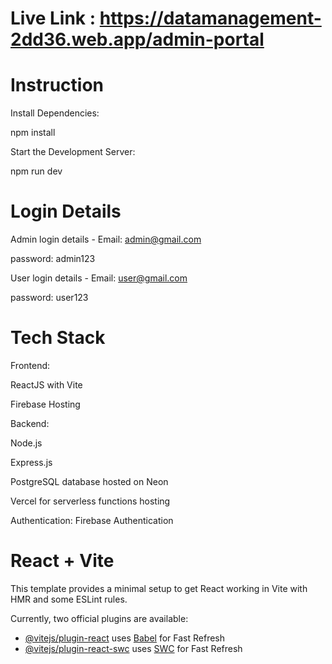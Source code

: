 # Live Link : https://datamanagement-2dd36.web.app/admin-portal

# Instruction

Install Dependencies:

npm install

Start the Development Server:

npm run dev

# Login Details

Admin login details - Email:  admin@gmail.com 

password: admin123

User login details - Email: user@gmail.com

password: user123

# Tech Stack

Frontend: 

ReactJS with Vite

Firebase Hosting

Backend:

Node.js

Express.js

PostgreSQL database hosted on Neon

Vercel for serverless functions hosting


Authentication: Firebase Authentication

# React + Vite

This template provides a minimal setup to get React working in Vite with HMR and some ESLint rules.

Currently, two official plugins are available:

- [@vitejs/plugin-react](https://github.com/vitejs/vite-plugin-react/blob/main/packages/plugin-react/README.md) uses [Babel](https://babeljs.io/) for Fast Refresh
- [@vitejs/plugin-react-swc](https://github.com/vitejs/vite-plugin-react-swc) uses [SWC](https://swc.rs/) for Fast Refresh

